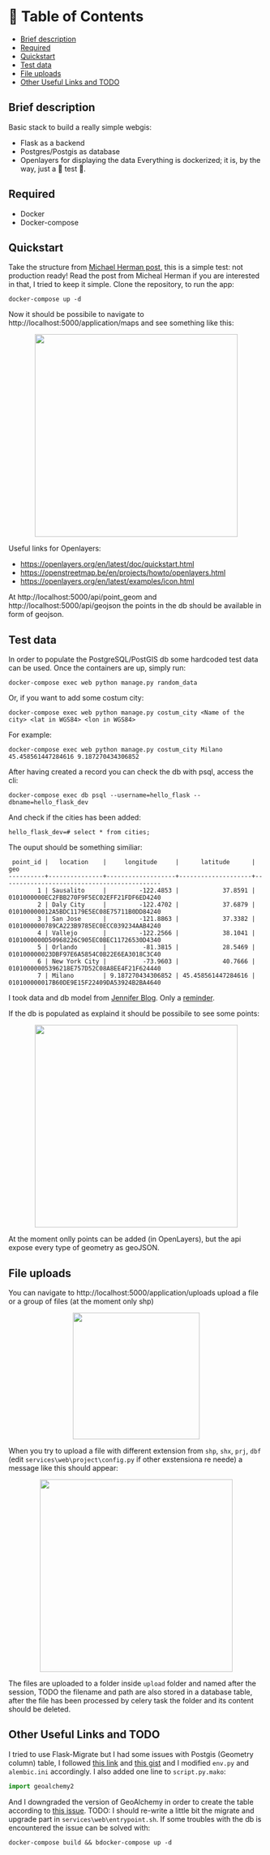 # 🚩 Table of Contents
- [Brief description](#brief-description)
- [Required](#required)
- [Quickstart](#quickstart)
- [Test data](#test-data)
- [File uploads](#file-uploads)
- [Other Useful Links and TODO](#other-useful-links-and-todo)
## Brief description
Basic stack to build a really simple webgis:
* Flask as a backend
* Postgres/Postgis as database
* Openlayers for displaying the data
Everything is dockerized; it is, by the way, just a 🧪 test 🧪.
## Required
* Docker
* Docker-compose
## Quickstart
Take the structure from [Michael Herman post](https://testdriven.io/blog/dockerizing-flask-with-postgres-gunicorn-and-nginx/), this is a simple test: not production ready! Read the post from Micheal Herman if you are interested in that, I tried to keep it simple.
Clone the repository, to run the app: 
```
docker-compose up -d
```
Now it should be possibile to navigate to http://localhost:5000/application/maps and see something like this:

<p align="center">
<img src="https://user-images.githubusercontent.com/79576081/172322299-5311ec66-a5d5-4f5c-812c-da6d19209e55.png" height="400">
</p>

Useful links for Openlayers:
* https://openlayers.org/en/latest/doc/quickstart.html
* https://openstreetmap.be/en/projects/howto/openlayers.html
* https://openlayers.org/en/latest/examples/icon.html

At http://localhost:5000/api/point_geom and http://localhost:5000/api/geojson the points in the db should be available in form of geojson.
## Test data
In order to populate the PostgreSQL/PostGIS db some hardcoded test data can be used.
Once the containers are up, simply run:
```
docker-compose exec web python manage.py random_data
```
Or, if you want to add some costum city:
```
docker-compose exec web python manage.py costum_city <Name of the city> <lat in WGS84> <lon in WGS84>
```
For example:
```
docker-compose exec web python manage.py costum_city Milano 45.458561447284616 9.187270434306852
```
After having created a record you can check the db with psql, access the cli:
```
docker-compose exec db psql --username=hello_flask --dbname=hello_flask_dev
```
And check if the cities has been added:
```
hello_flask_dev=# select * from cities;
```
The ouput should be something similiar:
```
 point_id |   location    |     longitude     |      latitude      |                    geo
----------+---------------+-------------------+--------------------+--------------------------------------------
        1 | Sausalito     |         -122.4853 |            37.8591 | 0101000000EC2FBB270F9F5EC02EFF21FDF6ED4240
        2 | Daly City     |         -122.4702 |            37.6879 | 010100000012A5BDC1179E5EC08E75711B0DD84240
        3 | San Jose      |         -121.8863 |            37.3382 | 0101000000789CA223B9785EC0ECC039234AAB4240
        4 | Vallejo       |         -122.2566 |            38.1041 | 0101000000D50968226C905EC0BEC11726530D4340
        5 | Orlando       |          -81.3815 |            28.5469 | 010100000023DBF97E6A5854C0B22E6EA3018C3C40
        6 | New York City |          -73.9603 |            40.7666 | 01010000005396218E757D52C08A8EE4F21F624440
        7 | Milano        | 9.187270434306852 | 45.458561447284616 | 010100000017B60DE9E15F22409DA53924B2BA4640
```
I took data and db model from [Jennifer Blog](https://www.jennifergd.com/post/7/). Only a [reminder](https://stackoverflow.com/questions/9692962/flask-sqlalchemy-import-context-issue/9695045#9695045).

If the db is populated as explaind it should be possibile to see some points:

<p align="center">
<img src="https://user-images.githubusercontent.com/79576081/172825755-f6872f15-c025-4ac0-a117-9ab17f6b3c62.png" height="400">
</p>

At the moment onlly points can be added (in OpenLayers), but the api expose every type of geometry as geoJSON.

## File uploads

You can navigate to http://localhost:5000/application/uploads upload a file or a group of files (at the moment only shp)

<p align="center">
<img src="https://user-images.githubusercontent.com/79576081/173757730-832d224a-9cf8-4130-aaa2-4135de0882a4.png" height="250">
</p>

When you try to upload a file with different extension from `shp`, `shx`, `prj`, `dbf` (edit `services\web\project\config.py` if other exstensiona re neede) a message like this should appear:

<p align="center">
<img src="https://user-images.githubusercontent.com/79576081/173872974-da017b44-44e4-4eed-beed-75fc49f6616e.png" height="380">
</p>

The files are uploaded to a folder inside `upload` folder and named after the session, TODO the filename and path are also stored in a database table, after the file has been processed by celery task the folder and its content should be deleted.

## Other Useful Links and TODO

I tried to use Flask-Migrate but I had some issues with Postgis (Geometry column) table, I followed [this link](https://github.com/miguelgrinberg/Flask-Migrate/issues/18) and [this gist](https://gist.github.com/utek/6163250) and I modified `env.py` and `alembic.ini` accordingly.
I also added one line to `script.py.mako`:
```python
import geoalchemy2
```
And I downgraded the version of GeoAlchemy in order to create the table according to [this issue](https://github.com/geopandas/geopandas/issues/2375).
TODO: I should re-write a little bit the migrate and upgrade part in `services\web\entrypoint.sh`. If some troubles with the db is encountered the issue can be solved with:
```
docker-compose build && bdocker-compose up -d
```


